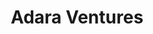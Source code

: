 ---
layout: firm_page
title: "Adara Ventures"
id: "adara.vc"
permalink: "/adaraventuresadara.vc/"
website: "https://www.adara.vc"
offices: "Madrid (Spain), Luxembourg (Luxembourg)"
investment_stages: "Seed, Series A, Series B"
portfolio_companies: "AlienVault, Playgiga, Seedtag, Scalefast, Constella"
portfolio_link: "https://www.adara.vc/companies"
investment_markets: "Cybersecurity, Energy Transition, Data & AI, Digital Health, Components, Digital Infrastructure"
founded_year: "2005"
description: "Adara Ventures invests in ambitious businesses, partnering with founders with the capacity, courage, and vision to execute. In the last 18 years, the firm has invested in 43 companies and manages €200m."
linkedin: "https://www.linkedin.com/company/adaravc/"
twitter: "https://twitter.com/adaraventures"
instagram: ""
team_page: "https://www.adara.vc/team"
investor_type: "Venture Capital"
crunchbase: "https://www.crunchbase.com/organization/adara-venture-partners"
pitchbook: "https://pitchbook.com/profiles/investor/11119-15"

# SEO Optimization
meta_title: "Adara Ventures - VC Firm - projectstartups.com"
meta_description: "Adara Ventures, Adara Ventures invests in ambitious businesses, partnering with founders with the capacity, courage, and vision to execute. In the last 18 years, the ..."
meta_keywords: "Adara Ventures, Cybersecurity, Energy Transition, Data & AI, Digital Health, Components, Digital Infrastructure, VC firm, venture capital, startup investor, projectstartups.com"
canonical_url: "https://vc.projectstartups.com/adaraventuresadara.vc/"
---
